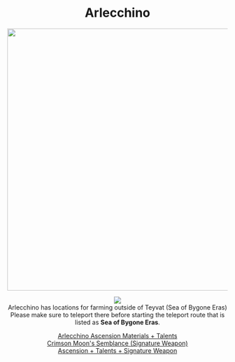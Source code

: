 <body>
  <div align="center">
    <h1> Arlecchino </h1>
<img src="https://static.wikia.nocookie.net/gensin-impact/images/f/f8/Character_Arlecchino_Full_Wish.png/revision/latest?cb=20240424142733" width=600>
<p></p>
<img src="https://i.imgur.com/xIHB3vS.png"><br>
    Arlecchino has locations for farming outside of Teyvat (Sea of Bygone Eras)<br>
    Please make sure to teleport there before starting the teleport route that is listed as <b>Sea of Bygone Eras</b>.<br>
<p></p>
<a href="https://github.com/lihgrandini/characterstp/blob/main/Characters/Arlecchino/Arlecchino.rar">Arlecchino Ascension Materials + Talents</a><br>
<a href="https://github.com/lihgrandini/characterstp/blob/main/Characters/Arlecchino/Crimson%20Moon's%20Semblance.rar">Crimson Moon's Semblance (Signature Weapon)</a><br>
<a href="https://github.com/lihgrandini/characterstp/blob/main/Characters/Arlecchino/Full%20Arlecchino.rar">Ascension + Talents + Signature Weapon</a>
  
  </div>
</body>

